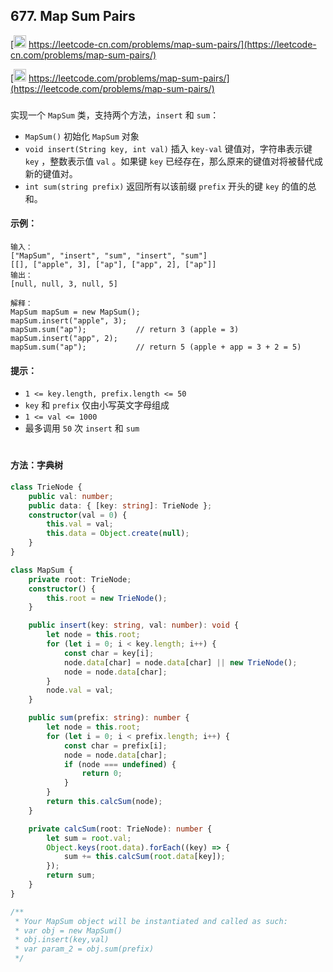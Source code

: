 ## 677. Map Sum Pairs

[<img src="https://static.leetcode-cn.com/cn-mono-assets/production/assets/logo-dark-cn.c42314a8.svg" height="20" /> https://leetcode-cn.com/problems/map-sum-pairs/](https://leetcode-cn.com/problems/map-sum-pairs/)

[<img src="https://assets.leetcode.com/static_assets/public/webpack_bundles/images/logo-dark.e99485d9b.svg" height="20"/> https://leetcode.com/problems/map-sum-pairs/](https://leetcode.com/problems/map-sum-pairs/)

###

实现一个 `MapSum` 类，支持两个方法，`insert` 和 `sum`：

-   `MapSum()` 初始化 `MapSum` 对象
-   `void insert(String key, int val)` 插入 `key-val` 键值对，字符串表示键 `key` ，整数表示值 `val` 。如果键 `key` 已经存在，那么原来的键值对将被替代成新的键值对。
-   `int sum(string prefix)` 返回所有以该前缀 `prefix` 开头的键 `key` 的值的总和。

#### 示例：

```
输入：
["MapSum", "insert", "sum", "insert", "sum"]
[[], ["apple", 3], ["ap"], ["app", 2], ["ap"]]
输出：
[null, null, 3, null, 5]

解释：
MapSum mapSum = new MapSum();
mapSum.insert("apple", 3);
mapSum.sum("ap");           // return 3 (apple = 3)
mapSum.insert("app", 2);
mapSum.sum("ap");           // return 5 (apple + app = 3 + 2 = 5)
```

#### 提示：

-   `1 <= key.length, prefix.length <= 50`
-   `key` 和 `prefix` 仅由小写英文字母组成
-   `1 <= val <= 1000`
-   最多调用 `50` 次 `insert` 和 `sum`

#

#### 方法：字典树

```ts
class TrieNode {
    public val: number;
    public data: { [key: string]: TrieNode };
    constructor(val = 0) {
        this.val = val;
        this.data = Object.create(null);
    }
}

class MapSum {
    private root: TrieNode;
    constructor() {
        this.root = new TrieNode();
    }

    public insert(key: string, val: number): void {
        let node = this.root;
        for (let i = 0; i < key.length; i++) {
            const char = key[i];
            node.data[char] = node.data[char] || new TrieNode();
            node = node.data[char];
        }
        node.val = val;
    }

    public sum(prefix: string): number {
        let node = this.root;
        for (let i = 0; i < prefix.length; i++) {
            const char = prefix[i];
            node = node.data[char];
            if (node === undefined) {
                return 0;
            }
        }
        return this.calcSum(node);
    }

    private calcSum(root: TrieNode): number {
        let sum = root.val;
        Object.keys(root.data).forEach((key) => {
            sum += this.calcSum(root.data[key]);
        });
        return sum;
    }
}

/**
 * Your MapSum object will be instantiated and called as such:
 * var obj = new MapSum()
 * obj.insert(key,val)
 * var param_2 = obj.sum(prefix)
 */
```
